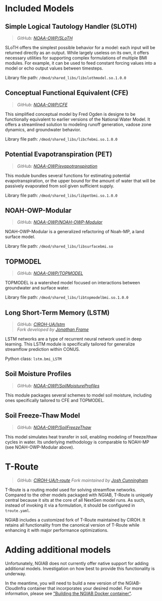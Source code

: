 # Included Models

<!-- TODO: Not currently happy with the depth of these explanations. I need to learn more, but resources are slim at times... -->
<!-- TODO: Provide extended explanations of realization configs -->

## Simple Logical Tautology Handler (SLOTH)

> *GitHub: [NOAA-OWP/SLoTH](https://github.com/NOAA-OWP/SLoTH)*

SLoTH offers the simplest possible behavior for a model: each input will be returned directly as an output.
While largely useless on its own, it offers necessary utilities for supporting complex formulations of multiple BMI modules.
For example, it can be used to feed constant forcing values into a model or echo output values between timesteps.

Library file path: `/dmod/shared_libs/libslothmodel.so.1.0.0`

## Conceptual Functional Equivalent (CFE)

> *GitHub: [NOAA-OWP/CFE](https://github.com/NOAA-OWP/CFE)*

This simplified conceptual model by Fred Ogden is designe to be functionally equivalent to earlier versions of the National Water Model.
It offers a streamlined solution to modeling runoff generation, vadose zone dynamics, and groundwater behavior.

Library file path: `/dmod/shared_libs/libcfebmi.so.1.0.0`

## Potential Evapotranspiration (PET)

> *GitHub: [NOAA-OWP/evapotranspiration](https://github.com/NOAA-OWP/evapotranspiration)*

This module bundles several functions for estimating potential evapotranspiration, or the upper bound for the amount of water
that will be passively evaporated from soil given sufficient supply.

Library file path: `/dmod/shared_libs/libpetbmi.so.1.0.0`

## NOAH-OWP-Modular

> *GitHub: [NOAA-OWP/NOAH-OWP-Modular](https://github.com/NOAA-OWP/NOAH-OWP-Modular)*

NOAH-OWP-Modular is a generalized refactoring of Noah-MP, a land surface model.

Library file path: `/dmod/shared_libs/libsurfacebmi.so`

## TOPMODEL

> *GitHub: [NOAA-OWP/TOPMODEL](https://github.com/NOAA-OWP/TOPMODEL)*

TOPMODEL is a watershed model focused on interactions between groundwater and surface water.

Library file path: `/dmod/shared_libs/libtopmodelbmi.so.1.0.0`

## Long Short-Term Memory (LSTM)

> *GitHub: [CIROH-UA/lstm](https://github.com/CIROH-UA/lstm)*  
> *Fork developed by [Jonathan Frame](https://github.com/jmframe)*

LSTM networks are a type of recurrent neural network used in deep learning.
This LSTM module is specifically tailored for generalize streamflow prediction within CONUS.

Python class: `lstm.bmi_LSTM` <!-- TODO: verify -->

## Soil Moisture Profiles

> *GitHub: [NOAA-OWP/SoilMoistureProfiles](https://github.com/NOAA-OWP/SoilMoistureProfiles)*

This module packages several schemes to model soil moisture, including ones specifically tailored to CFE and TOPMODEL.

<!-- TODO: Can't find the shared file within the NGIAB container. Is this actually included? -->

## Soil Freeze-Thaw Model

> *GitHub: [NOAA-OWP/SoilFreezeThaw](https://github.com/NOAA-OWP/SoilFreezeThaw)*

This model simulates heat transfer in soil, enabling modeling of freeze/thaw cycles in water.
Its underlying methodology is comparable to NOAH-MP (see NOAH-OWP-Modular above).

<!-- TODO: Can't find the shared file within the NGIAB container. Is this actually included? -->

# T-Route

> *GitHub: [CIROH-UA/t-route](https://github.com/CIROH-UA/t-route)*
> *Fork maintained by [Josh Cunningham](https://github.com/joshcu)*

T-Route is a routing model used for solving streamflow networks.
Compared to the other models packaged with NGIAB, T-Route is uniquely central because it sits at the core of all NextGen model runs.
As such, instead of invoking it via a formulation, it should be configured in `troute.yaml`.
<!-- TODO: This is inferred from context! More information needed. -->

NGIAB includes a customized fork of T-Route maintained by CIROH.
It retains all functionality from the canonical version of T-Route while enhancing it with major performance optimizations.

# Adding additional models

Unfortunately, NGIAB does not currently offer native support for adding additional models.
Investigation on how best to provide this functionality is underway.


In the meantime, you will need to build a new version of the NGIAB-CloudInfra container that incorporates your desired model.
For more information, please see ["Building the NGIAB Docker container"](./04_BUILDING.md).